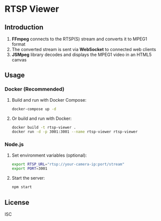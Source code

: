 # RTSP Viewer

## Introduction

1. **FFmpeg** connects to the RTSP(S) stream and converts it to MPEG1 format
2. The converted stream is sent via **WebSocket** to connected web clients
3. **JSMpeg** library decodes and displays the MPEG1 video in an HTML5 canvas

## Usage

### Docker (Recommended)

1. Build and run with Docker Compose:
   ```bash
   docker-compose up -d
   ```

2. Or build and run with Docker:
   ```bash
   docker build -t rtsp-viewer .
   docker run -d -p 3001:3001 --name rtsp-viewer rtsp-viewer
   ```

### Node.js

1. Set environment variables (optional):
   ```bash
   export RTSP_URL="rtsp://your-camera-ip:port/stream"
   export PORT=3001
   ```

2. Start the server:
   ```bash
   npm start
   ```

## License

ISC
